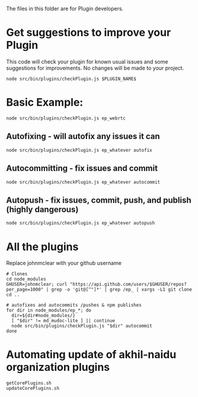 The files in this folder are for Plugin developers.

# Get suggestions to improve your Plugin

This code will check your plugin for known usual issues and some suggestions for
improvements. No changes will be made to your project.

```
node src/bin/plugins/checkPlugin.js $PLUGIN_NAME$
```

# Basic Example:

```
node src/bin/plugins/checkPlugin.js ep_webrtc
```

## Autofixing - will autofix any issues it can

```
node src/bin/plugins/checkPlugin.js ep_whatever autofix
```

## Autocommitting - fix issues and commit

```
node src/bin/plugins/checkPlugin.js ep_whatever autocommit
```

## Autopush - fix issues, commit, push, and publish (highly dangerous)

```
node src/bin/plugins/checkPlugin.js ep_whatever autopush
```

# All the plugins

Replace johnmclear with your github username

```
# Clones
cd node_modules
GHUSER=johnmclear; curl "https://api.github.com/users/$GHUSER/repos?per_page=1000" | grep -o 'git@[^"]*' | grep /ep_ | xargs -L1 git clone
cd ..

# autofixes and autocommits /pushes & npm publishes
for dir in node_modules/ep_*; do
  dir=${dir#node_modules/}
  [ "$dir" != md_mudoc-lite ] || continue
  node src/bin/plugins/checkPlugin.js "$dir" autocommit
done
```

# Automating update of akhil-naidu organization plugins

```
getCorePlugins.sh
updateCorePlugins.sh
```
